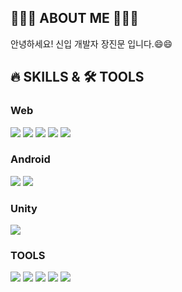 ## 🙋🏻‍♂️ ABOUT ME 🙋🏻‍♂️

안녕하세요! 신입 개발자 장진문 입니다.😄😄

## 🔥 SKILLS & 🛠 TOOLS

### Web
<img src="https://img.shields.io/badge/-Python-3776AB?style=flat&logo=Python&logoColor=white"/> <img src="https://img.shields.io/badge/-HTML-E34F26?style=flat&logo=HTML5&logoColor=white"/> <img src="https://img.shields.io/badge/-CSS-1572B6?style=flat&logo=CSS3&logoColor=white"/> <img src="https://img.shields.io/badge/-JavaScript-F7DF1E?style=flat&logo=JavaScript&logoColor=white"/> <img src="https://img.shields.io/badge/-Vue.js-4FC08D?style=flat&logo=Vue.js&logoColor=white"/>

### Android
<img src="https://img.shields.io/badge/-kotlin-7F52FF?style=flat&logo=kotlin&logoColor=white"/> <img src="https://img.shields.io/badge/-Android Studio-3DDC84?style=flat&logo=Android Studio&logoColor=white"/> 

### Unity
<img src="https://img.shields.io/badge/-Unity-FFFFFF?style=flat&logo=Unity&logoColor=white"/>

### TOOLS
<img src="https://img.shields.io/badge/-Jira-0052CC?style=flat&logo=Jira&logoColor=white"/> <img src="https://img.shields.io/badge/-Firebase-FFCA28?style=flat&logo=Firebase&logoColor=white"/> <img src="https://img.shields.io/badge/-GitLab-FC6D26?style=flat&logo=GitLab&logoColor=white"/> <img src="https://img.shields.io/badge/-GitHub-181717?style=flat&logo=GitHub&logoColor=white"/> <img src="https://img.shields.io/badge/-Notion-000000?style=flat&logo=Notion&logoColor=white"/> 
